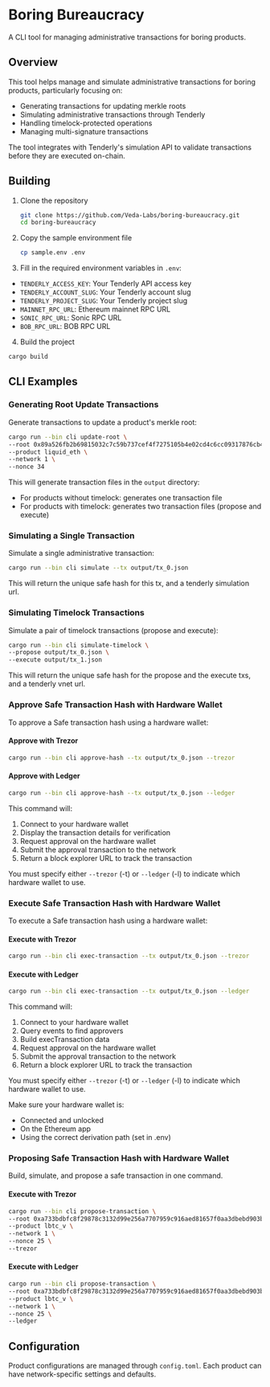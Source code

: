 # Boring Bureaucracy

A CLI tool for managing administrative transactions for boring products.

## Overview

This tool helps manage and simulate administrative transactions for boring products, particularly focusing on:

- Generating transactions for updating merkle roots
- Simulating administrative transactions through Tenderly
- Handling timelock-protected operations
- Managing multi-signature transactions

The tool integrates with Tenderly's simulation API to validate transactions before they are executed on-chain.

## Building

1. Clone the repository

   ```bash
   git clone https://github.com/Veda-Labs/boring-bureaucracy.git
   cd boring-bureaucracy
   ```

2. Copy the sample environment file

   ```bash
   cp sample.env .env
   ```

3. Fill in the required environment variables in `.env`:

- `TENDERLY_ACCESS_KEY`: Your Tenderly API access key
- `TENDERLY_ACCOUNT_SLUG`: Your Tenderly account slug
- `TENDERLY_PROJECT_SLUG`: Your Tenderly project slug
- `MAINNET_RPC_URL`: Ethereum mainnet RPC URL
- `SONIC_RPC_URL`: Sonic RPC URL
- `BOB_RPC_URL`: BOB RPC URL

4. Build the project

```bash
cargo build
```

## CLI Examples

### Generating Root Update Transactions

Generate transactions to update a product's merkle root:

```bash
cargo run --bin cli update-root \
--root 0x89a526fb2b69815032c7c59b737cef4f7275105b4e02cd4c6cc09317876cb406 \
--product liquid_eth \
--network 1 \
--nonce 34
```

This will generate transaction files in the `output` directory:

- For products without timelock: generates one transaction file
- For products with timelock: generates two transaction files (propose and execute)

### Simulating a Single Transaction

Simulate a single administrative transaction:

```bash
cargo run --bin cli simulate --tx output/tx_0.json
```

This will return the unique safe hash for this tx, and a tenderly simulation url.

### Simulating Timelock Transactions

Simulate a pair of timelock transactions (propose and execute):

```bash
cargo run --bin cli simulate-timelock \
--propose output/tx_0.json \
--execute output/tx_1.json
```

This will return the unique safe hash for the propose and the execute txs, and a tenderly vnet url.

### Approve Safe Transaction Hash with Hardware Wallet

To approve a Safe transaction hash using a hardware wallet:

#### Approve with Trezor

```bash
cargo run --bin cli approve-hash --tx output/tx_0.json --trezor
```

#### Approve with Ledger

```bash
cargo run --bin cli approve-hash --tx output/tx_0.json --ledger
```

This command will:

1. Connect to your hardware wallet
2. Display the transaction details for verification
3. Request approval on the hardware wallet
4. Submit the approval transaction to the network
5. Return a block explorer URL to track the transaction

You must specify either `--trezor` (-t) or `--ledger` (-l) to indicate which hardware wallet to use.

### Execute Safe Transaction Hash with Hardware Wallet

To execute a Safe transaction hash using a hardware wallet:

#### Execute with Trezor

```bash
cargo run --bin cli exec-transaction --tx output/tx_0.json --trezor
```

#### Execute with Ledger

```bash
cargo run --bin cli exec-transaction --tx output/tx_0.json --ledger
```

This command will:

1. Connect to your hardware wallet
2. Query events to find approvers
3. Build execTransaction data
4. Request approval on the hardware wallet
5. Submit the approval transaction to the network
6. Return a block explorer URL to track the transaction

You must specify either `--trezor` (-t) or `--ledger` (-l) to indicate which hardware wallet to use.

Make sure your hardware wallet is:

- Connected and unlocked
- On the Ethereum app
- Using the correct derivation path (set in .env)

### Proposing Safe Transaction Hash with Hardware Wallet

Build, simulate, and propose a safe transaction in one command.

#### Execute with Trezor

```bash
cargo run --bin cli propose-transaction \
--root 0xa733bdbfc8f29878c3132d99e256a7707959c916aed81657f0aa3dbebd903b80 \
--product lbtc_v \
--network 1 \
--nonce 25 \
--trezor
```

#### Execute with Ledger

```bash
cargo run --bin cli propose-transaction \
--root 0xa733bdbfc8f29878c3132d99e256a7707959c916aed81657f0aa3dbebd903b80 \
--product lbtc_v \
--network 1 \
--nonce 25 \
--ledger
```

## Configuration

Product configurations are managed through `config.toml`. Each product can have network-specific settings and defaults.
